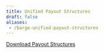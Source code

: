 ```yaml
---
title: Unified Payout Structures
draft: false
aliases:
 - /barge-unified-payout-structures
---
```


[Download Payout Structures](Unified_BARGE_payouts.pdf)
